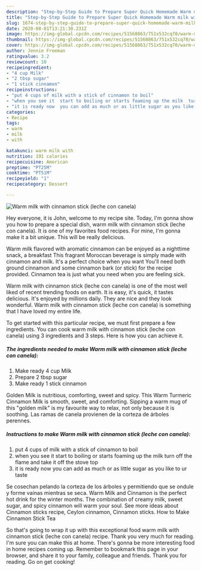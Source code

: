 ```yaml
---
description: "Step-by-Step Guide to Prepare Super Quick Homemade Warm milk with cinnamon stick (leche con canela)"
title: "Step-by-Step Guide to Prepare Super Quick Homemade Warm milk with cinnamon stick (leche con canela)"
slug: 1674-step-by-step-guide-to-prepare-super-quick-homemade-warm-milk-with-cinnamon-stick-leche-con-canela
date: 2020-08-01T13:21:30.231Z
image: https://img-global.cpcdn.com/recipes/51568863/751x532cq70/warm-milk-with-cinnamon-stick-leche-con-canela-recipe-main-photo.jpg
thumbnail: https://img-global.cpcdn.com/recipes/51568863/751x532cq70/warm-milk-with-cinnamon-stick-leche-con-canela-recipe-main-photo.jpg
cover: https://img-global.cpcdn.com/recipes/51568863/751x532cq70/warm-milk-with-cinnamon-stick-leche-con-canela-recipe-main-photo.jpg
author: Jennie Freeman
ratingvalue: 3.2
reviewcount: 10
recipeingredient:
- "4 cup Milk"
- "2 tbsp sugar"
- "1 stick cinnamon"
recipeinstructions:
- "put 4 cups of milk with a stick of cinnamon to boil"
- "when you see it  start to boiling or starts foaming up the milk  turn off the flame and take it off the stove top"
- "it is ready now  you can add as much or as little sugar as you like to ur taste"
categories:
- Recipe
tags:
- warm
- milk
- with

katakunci: warm milk with 
nutrition: 191 calories
recipecuisine: American
preptime: "PT25M"
cooktime: "PT51M"
recipeyield: "1"
recipecategory: Dessert

---
```



![Warm milk with cinnamon stick (leche con canela)](https://img-global.cpcdn.com/recipes/51568863/751x532cq70/warm-milk-with-cinnamon-stick-leche-con-canela-recipe-main-photo.jpg)

Hey everyone, it is John, welcome to my recipe site. Today, I'm gonna show you how to prepare a special dish, warm milk with cinnamon stick (leche con canela). It is one of my favorites food recipes. For mine, I'm gonna make it a bit unique. This will be really delicious.

Warm milk flavored with aromatic cinnamon can be enjoyed as a nighttime snack, a breakfast This fragrant Moroccan beverage is simply made with cinnamon and milk. It&#39;s a perfect choice when you want You&#39;ll need both ground cinnamon and some cinnamon bark (or stick) for the recipe provided. Cinnamon tea is just what you need when you are feeling sick.

Warm milk with cinnamon stick (leche con canela) is one of the most well liked of recent trending foods on earth. It is easy, it's quick, it tastes delicious. It's enjoyed by millions daily. They are nice and they look wonderful. Warm milk with cinnamon stick (leche con canela) is something that I have loved my entire life.


To get started with this particular recipe, we must first prepare a few ingredients. You can cook warm milk with cinnamon stick (leche con canela) using 3 ingredients and 3 steps. Here is how you can achieve it.

<!--inarticleads1-->

##### The ingredients needed to make Warm milk with cinnamon stick (leche con canela):

1. Make ready 4 cup Milk
1. Prepare 2 tbsp sugar
1. Make ready 1 stick cinnamon


Golden Milk is nutritious, comforting, sweet and spicy. This Warm Turmeric Cinnamon Milk is smooth, sweet, and comforting. Sipping a warm mug of this &#34;golden milk&#34; is my favourite way to relax, not only because it is soothing. Las ramas de canela provienen de la corteza de árboles perennes. 

<!--inarticleads2-->

##### Instructions to make Warm milk with cinnamon stick (leche con canela):

1. put 4 cups of milk with a stick of cinnamon to boil
1. when you see it  start to boiling or starts foaming up the milk  turn off the flame and take it off the stove top
1. it is ready now  you can add as much or as little sugar as you like to ur taste


Se cosechan pelando la corteza de los árboles y permitiendo que se ondule y forme vainas mientras se seca. Warm Milk and Cinnamon is the perfect hot drink for the winter months. The combination of creamy milk, sweet sugar, and spicy cinnamon will warm your soul. See more ideas about Cinnamon sticks recipe, Ceylon cinnamon, Cinnamon sticks. How to Make Cinnamon Stick Tea 

So that's going to wrap it up with this exceptional food warm milk with cinnamon stick (leche con canela) recipe. Thank you very much for reading. I'm sure you can make this at home. There's gonna be more interesting food in home recipes coming up. Remember to bookmark this page in your browser, and share it to your family, colleague and friends. Thank you for reading. Go on get cooking!
